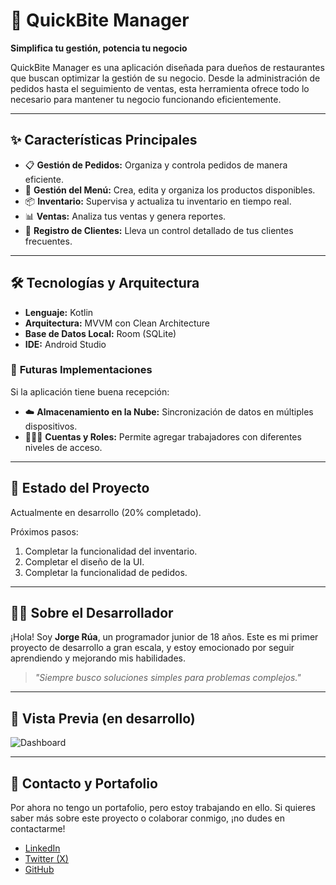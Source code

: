 # 🍴 QuickBite Manager  

**Simplifica tu gestión, potencia tu negocio**  

QuickBite Manager es una aplicación diseñada para dueños de restaurantes que buscan optimizar la gestión de su negocio. Desde la administración de pedidos hasta el seguimiento de ventas, esta herramienta ofrece todo lo necesario para mantener tu negocio funcionando eficientemente.  

---

## ✨ **Características Principales**  
- 📋 **Gestión de Pedidos:** Organiza y controla pedidos de manera eficiente.  
- 🍔 **Gestión del Menú:** Crea, edita y organiza los productos disponibles.  
- 📦 **Inventario:** Supervisa y actualiza tu inventario en tiempo real.  
- 📊 **Ventas:** Analiza tus ventas y genera reportes.  
- 👥 **Registro de Clientes:** Lleva un control detallado de tus clientes frecuentes.  

---

## 🛠️ **Tecnologías y Arquitectura**  
- **Lenguaje:** Kotlin  
- **Arquitectura:** MVVM con Clean Architecture  
- **Base de Datos Local:** Room (SQLite)  
- **IDE:** Android Studio  

### 🔮 **Futuras Implementaciones**  
Si la aplicación tiene buena recepción:  
- ☁️ **Almacenamiento en la Nube:** Sincronización de datos en múltiples dispositivos.  
- 🧑‍🤝‍🧑 **Cuentas y Roles:** Permite agregar trabajadores con diferentes niveles de acceso.  

---

## 🚀 **Estado del Proyecto**  
Actualmente en desarrollo (20% completado).  

Próximos pasos:  
1. Completar la funcionalidad del inventario.  
2. Completar el diseño de la UI.  
3. Completar la funcionalidad de pedidos.  

---

## 🙋‍♂️ **Sobre el Desarrollador**  
¡Hola! Soy **Jorge Rúa**, un programador junior de 18 años. Este es mi primer proyecto de desarrollo a gran escala, y estoy emocionado por seguir aprendiendo y mejorando mis habilidades.  

> _"Siempre busco soluciones simples para problemas complejos."_  

---

## 🎨 **Vista Previa (en desarrollo)**  

![Dashboard](https://github.com/user-attachments/assets/0decae6f-9d22-4802-8641-92f033ff0232)



---

## 📩 **Contacto y Portafolio**  
Por ahora no tengo un portafolio, pero estoy trabajando en ello. Si quieres saber más sobre este proyecto o colaborar conmigo, ¡no dudes en contactarme!  
- [LinkedIn](https://www.linkedin.com/in/jorge-rua-94b070200/)  
- [Twitter (X)](https://x.com/york_ruve)  
- [GitHub](https://github.com/yorkruv)  
